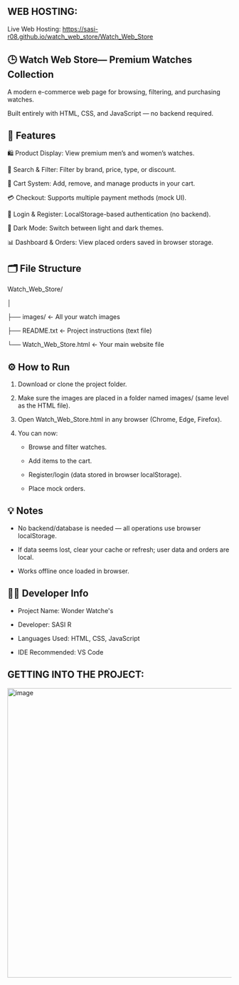 WEB HOSTING:
-----------------------------------------------------------------------------------------------

Live Web Hosting:   https://sasi-r08.github.io/watch_web_store/Watch_Web_Store
        

🕒 Watch Web Store— Premium Watches Collection
-----------------------------------------------------------------------------------------------
        
  A modern e-commerce web page for browsing, filtering, and purchasing watches.
  
  Built entirely with HTML, CSS, and JavaScript — no backend required.

🚀 Features
-----------------------------------------------------------------------------------------------

  🛍️ Product Display: View premium men’s and women’s watches.
  
  🔎 Search & Filter: Filter by brand, price, type, or discount.
  
  🧮 Cart System: Add, remove, and manage products in your cart.
  
  💳 Checkout: Supports multiple payment methods (mock UI).
  
  👤 Login & Register: LocalStorage-based authentication (no backend).
  
  🌙 Dark Mode: Switch between light and dark themes.
  
  📊 Dashboard & Orders: View placed orders saved in browser storage.
  
🗂️ File Structure
-----------------------------------------------------------------------------------------------

 Watch_Web_Store/
 
│

├── images/                ← All your watch images

├── README.txt             ← Project instructions (text file)

└── Watch_Web_Store.html   ← Your main website file


⚙️ How to Run
-----------------------------------------------------------------------------------------------

  1. Download or clone the project folder.
     
  2. Make sure the images are placed in a folder named images/ (same level as the HTML file).

  3. Open Watch_Web_Store.html in any browser (Chrome, Edge, Firefox).
     
  4. You can now:
        * Browse and filter watches.
          
        * Add items to the cart.
        
        * Register/login (data stored in browser localStorage).
        
        *  Place mock orders.

💡 Notes
-----------------------------------------------------------------------------------------------

  * No backend/database is needed — all operations use browser localStorage.
    
  * If data seems lost, clear your cache or refresh; user data and orders are local.
    
  * Works offline once loaded in browser.
    

🧑‍💻 Developer Info
-----------------------------------------------------------------------------------------------

  * Project Name: Wonder Watche's
    
  * Developer: SASI R
    
  * Languages Used: HTML, CSS, JavaScript
    
  * IDE Recommended: VS Code


GETTING INTO THE PROJECT:
-----------------------------------------------------------------------------------------------
<img width="1366" height="649" alt="image" src="https://github.com/user-attachments/assets/6a73218a-2b2d-435b-959f-d1d1e8a1422a" />





